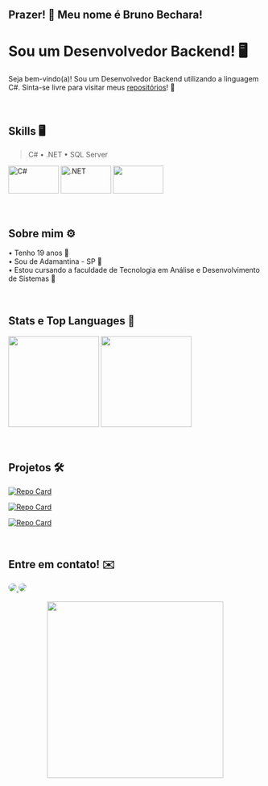 ## Prazer! 👋 Meu nome é Bruno Bechara!

# Sou um Desenvolvedor Backend! 🖥️

Seja bem-vindo(a)! Sou um Desenvolvedor Backend utilizando a linguagem C#.  Sinta-se livre para visitar meus [repositórios](https://github.com/BrunoBechara12?tab=repositories)! 🤙
<br><br><br>

## Skills 🖥️
   >    C#     •      .NET     •    SQL Server 
<div>
<img width="100rem" height= "55rem" alt="C#" src="https://cdn.jsdelivr.net/gh/devicons/devicon@latest/icons/csharp/csharp-original.svg" />
<img width="100rem" height= "55rem" alt=".NET" src="https://cdn.jsdelivr.net/gh/devicons/devicon@latest/icons/dotnetcore/dotnetcore-original.svg" />
<img width="100rem" height= "55rem" src="https://cdn.jsdelivr.net/gh/devicons/devicon@latest/icons/microsoftsqlserver/microsoftsqlserver-original.svg" /> 
</div>
<br><br>


## Sobre mim ⚙️
<div>
• Tenho 19 anos  🎉<br>
• Sou de Adamantina - SP 🏡 <br>
• Estou cursando a faculdade de Tecnologia em Análise e Desenvolvimento de Sistemas 👾 <br>
</div>
<br><br>

## Stats e Top Languages 💾
<div>
  <img height="180em" src="https://github-readme-stats.vercel.app/api?username=BrunoBechara12&show_icons=true&theme=tokyonight&include_all_commits=true&count_private=true"/>
  <img height="180em" src="https://github-readme-stats.vercel.app/api/top-langs/?username=BrunoBechara12&layout=compact&langs_count=6&theme=tokyonight"/>
</div>
<br><br>

## Projetos 🛠️

[![Repo Card](https://github-readme-stats.vercel.app/api/pin/?username=BrunoBechara12&repo=CRUD-ASP-NET-MVC-&theme=tokyonight&show_icons=true&icon_color=fff&title_color=FFFFFF&text_color=FFF)](https://github.com/BrunoBechara12/CRUD-ASP-NET-MVC)

[![Repo Card](https://github-readme-stats.vercel.app/api/pin/?username=BrunoBechara12&repo=EntityCRUD&theme=tokyonight&show_icons=true&icon_color=fff&title_color=FFFFFF&text_color=FFF)](https://github.com/BrunoBechara12/EntityCRUD)
 
[![Repo Card](https://github-readme-stats.vercel.app/api/pin/?username=BrunoBechara12&repo=AuctionAPI-NWL-Expert-&theme=tokyonight&show_icons=true&icon_color=fff&title_color=FFFFFF&text_color=FFF)](https://github.com/BrunoBechara12/AuctionAPI-NWL-Expert-)

<br>

## Entre em contato! ✉️

<div align="center">
  <div align="left">
    <a href="https://www.linkedin.com/in/bruno-de-sousa-bechara-474b11267/" target="_blank">
      <img src="https://img.shields.io/badge/-LinkedIn-%230077B5?style=for-the-badge&logo=linkedin&logoColor=white" style="border-radius:50px;" target="_blank">
    </a>
    <a href="mailto:brunosbechara@gmail.com" target="_blank">
      <img src="https://img.shields.io/badge/Gmail-D14836?style=for-the-badge&logo=gmail&logoColor=white" style="border-radius:50px" target="_blank">
    </a>
  </div>
  <br>
  <img height="350 rem" src="https://www.alura.com.br/artigos/assets/hello-world-em-varias-linguagens/imagem1.gif" />
</div>
